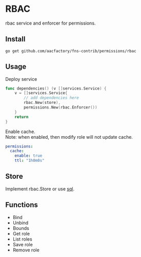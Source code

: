 # RBAC

rbac service and enforcer for permissions.

## Install
```shell
go get github.com/aacfactory/fns-contrib/permissions/rbac
```

## Usage
Deploy service
```go
func dependencies() (v []services.Service) {
    v = []services.Service{
        // add dependencies here
		rbac.New(store),
		permissions.New(rbac.Enforcer())
    }
    return
}
```
Enable cache.  
Note: when enabled, then modify role will not update cache.
```yaml
permissions:
  cache:
    enable: true
    ttl: "1h0m0s"
```


## Store
Implement rbac.Store or use [sql](https://github.com/aacfactory/fns-contrib/tree/main/permissions/rbac/sql).

## Functions
* Bind
* Unbind
* Bounds
* Get role
* List roles
* Save role
* Remove role